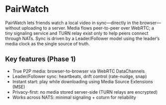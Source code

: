 # PairWatch
PairWatch lets friends watch a local video in sync—directly in the browser—without uploading to a server. Media flows peer-to-peer over WebRTC; a tiny signaling service and TURN relay exist only to help peers connect through NATs. Sync is driven by a Leader/Follower model using the leader’s media clock as the single source of truth.

## Key features (Phase 1)
- True P2P media: browser-to-browser via WebRTC DataChannels
- Leader/Follower sync: heartbeats, drift control (rate-nudge, snap)
- Instant start: play while downloading using Media Source Extensions (MSE)
- Privacy-first: no media stored server-side (TURN relays are encrypted)
- Works across NATS: minimal signaling + coturn for reliability